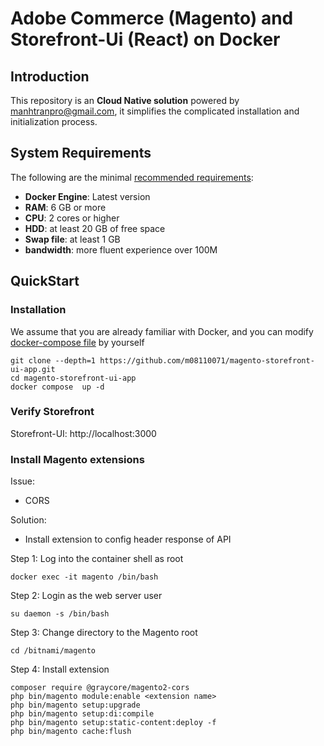 # Adobe Commerce (Magento) and Storefront-Ui (React) on Docker

## Introduction

This repository is an **Cloud Native solution** powered by manhtranpro@gmail.com, it simplifies the complicated installation and initialization process.

## System Requirements

The following are the minimal [recommended requirements](https://devdocs.magento.com/cloud/docker/docker-development.html#prerequisites):

* **Docker Engine**: Latest version
* **RAM**: 6 GB or more
* **CPU**: 2 cores or higher
* **HDD**: at least 20 GB of free space
* **Swap file**: at least 1 GB
* **bandwidth**: more fluent experience over 100M

## QuickStart

### Installation
We assume that you are already familiar with Docker, and you can modify [docker-compose file](docker-compose.yml) by yourself

```
git clone --depth=1 https://github.com/m08110071/magento-storefront-ui-app.git
cd magento-storefront-ui-app
docker compose  up -d
```

### Verify Storefront
Storefront-UI: http://localhost:3000

### Install Magento extensions
Issue:
- CORS

Solution:
- Install extension to config header response of API

Step 1: Log into the container shell as root
```
docker exec -it magento /bin/bash
```

Step 2: Login as the web server user

```
su daemon -s /bin/bash
```

Step 3: Change directory to the Magento root

```
cd /bitnami/magento
```

Step 4: Install extension
```
composer require @graycore/magento2-cors
php bin/magento module:enable <extension name>
php bin/magento setup:upgrade
php bin/magento setup:di:compile
php bin/magento setup:static-content:deploy -f
php bin/magento cache:flush
```

